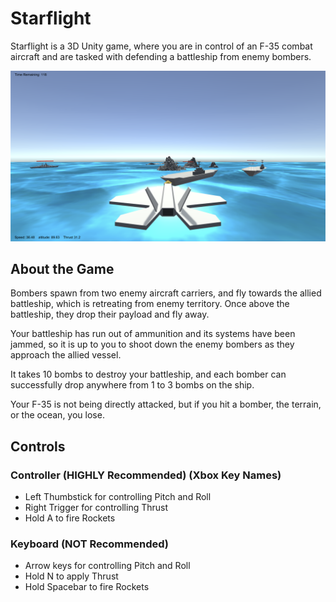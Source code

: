 # Starflight

Starflight is a 3D Unity game, where you are in control of an F-35 combat aircraft and are tasked with defending a battleship from enemy bombers.

![Screenshot](Screenshot.png)

## About the Game

Bombers spawn from two enemy aircraft carriers, and fly towards the allied battleship, which is retreating from enemy territory. Once above the battleship, they drop their payload and fly away.

Your battleship has run out of ammunition and its systems have been jammed, so it is up to you to shoot down the enemy bombers as they approach the allied vessel.

It takes 10 bombs to destroy your battleship, and each bomber can successfully drop anywhere from 1 to 3 bombs on the ship.

Your F-35 is not being directly attacked, but if you hit a bomber, the terrain, or the ocean, you lose.

## Controls

### Controller (HIGHLY Recommended) (Xbox Key Names)

- Left Thumbstick for controlling Pitch and Roll
- Right Trigger for controlling Thrust
- Hold A to fire Rockets

### Keyboard (NOT Recommended)

- Arrow keys for controlling Pitch and Roll
- Hold N to apply Thrust
- Hold Spacebar to fire Rockets
